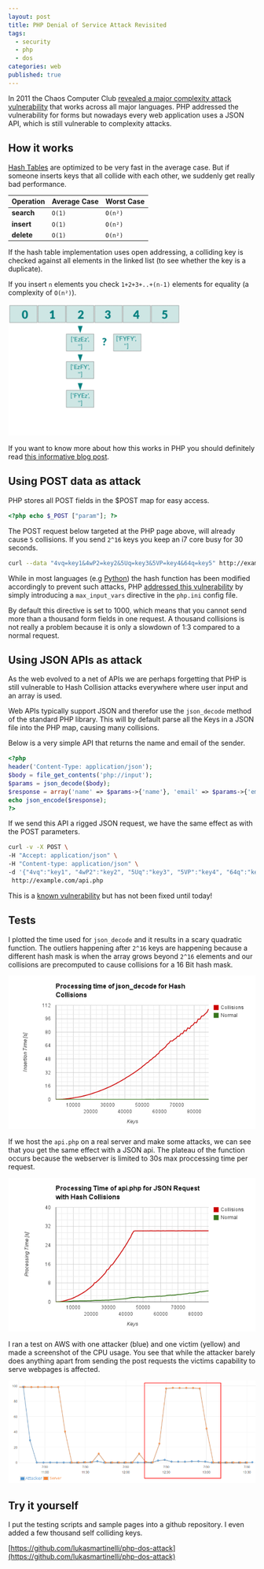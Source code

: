 ```yaml
---
layout: post
title: PHP Denial of Service Attack Revisited
tags: 
  - security
  - php
  - dos
categories: web
published: true
---
```


In 2011 the Chaos Computer Club [revealed a major complexity attack vulnerability](http://events.ccc.de/congress/2011/Fahrplan/attachments/2007_28C3_Effective_DoS_on_web_application_platforms.pdf)
that works across all major languages. PHP addressed the vulnerability
for forms but nowadays every web application uses a JSON API, which is still
vulnerable to complexity attacks.


## How it works

[Hash Tables](https://en.wikipedia.org/wiki/Hash_table) are optimized to be
very fast in the average case. But if someone inserts keys
that all collide with each other, we suddenly get really bad performance.

Operation  | Average Case | Worst Case
-----------|--------------|------------
**search** | `O(1)`       | `O(n²)`
**insert** | `O(1)`       | `O(n²)`
**delete** | `O(1)`       | `O(n²)`

If the hash table implementation uses open addressing, a colliding key
is checked against all elements in the linked list (to see whether the key
is a duplicate).

If you insert `n` elements you check `1+2+3+..+(n-1)` elements for equality
(a complexity of `O(n²)`).

<img style="max-width:350px" src="/media/hash-collisions.gif" alt="Hash Collisions animation" />

If you want to know more about how this works in PHP you should definitely read
[this informative blog post](http://nikic.github.io/2011/12/28/Supercolliding-a-PHP-array.html).

## Using POST data as attack

PHP stores all POST fields in the $POST map for easy access.

```php
<?php echo $_POST ["param"]; ?>
```

The POST request below targeted at the PHP page above, will already cause `5` collisions. 
If you send `2^16` keys you keep an i7 core busy for 30 seconds.

```bash
curl --data "4vq=key1&4wP2=key2&5Uq=key3&5VP=key4&64q=key5" http://example.com/form.php
```

While in most languages (e.g [Python](http://bugs.python.org/issue13703)) the hash function has been modified accordingly to prevent such attacks, PHP [addressed this vulnerability](http://svn.php.net/viewvc?view=revision&revision=321038)
by simply introducing a `max_input_vars` directive in the `php.ini` config file.

By default this directive is set to 1000, which means that you cannot send more than a
thousand form fields in one request. A thousand collisions is not really a problem because it is only a slowdown of 1:3 compared to a normal request.

## Using JSON APIs as attack

As the web evolved to a net of APIs we are perhaps forgetting that PHP
is still vulnerable to Hash Collision attacks everywhere where user input and an array is used.

Web APIs typically support JSON and therefor use the `json_decode` method of the standard PHP library. This will by default parse all the Keys in a JSON file into the PHP map, causing many collisions.

Below is a very simple API that returns the name and email of the
sender.

```php
<?php
header('Content-Type: application/json');
$body = file_get_contents('php://input');
$params = json_decode($body);
$response = array('name' => $params->{'name'}, 'email' => $params->{'email'});
echo json_encode($response);
?>
```

If we send this API a rigged JSON request, we have the same effect
as with the POST parameters.

```bash
curl -v -X POST \
-H "Accept: application/json" \
-H "Content-type: application/json" \
-d '{"4vq":"key1", "4wP2":"key2", "5Uq":"key3", "5VP":"key4", "64q":"key5" }' \
 http://example.com/api.php
```

This is a [known vulnerability](https://web.nvd.nist.gov/view/vuln/detail?vulnId=CVE-2009-1271) but has not been fixed until today!

## Tests

I plotted the time used for `json_decode` and it results in a scary quadratic
function. The outliers happening after `2^16` keys are happening because
a different hash mask is when the array grows beyond `2^16` elements and our
collisions are precomputed to cause collisions for a 16 Bit hash mask.

![CPU usage during the tests](/media/json_decode_time.png)

If we host the `api.php` on a real server and make some attacks, we can
see that you get the same effect with a JSON api. The plateau of the function occurs because the webserver is limited to 30s max proccessing time per request.

![CPU usage during the tests](/media/api_time.png)

I ran a test on AWS with one attacker (blue) and one victim (yellow) and made
a screenshot of the CPU usage.
You see that while the attacker barely does anything apart from sending the post requests the victims capability to serve webpages is affected.

![CPU usage during the tests](/media/cpu_hash_collision.png)

## Try it yourself

I put the testing scripts and sample pages into a github repository.
I even added a few thousand self colliding keys.

[https://github.com/lukasmartinelli/php-dos-attack](https://github.com/lukasmartinelli/php-dos-attack)